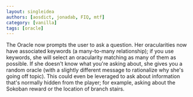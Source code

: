 ```yaml
---
layout: singleidea
authors: [aosdict, jonadab, FIQ, mtf]
category: [vanilla]
tags: [oracle]
---
```

The Oracle now prompts the user to ask a question. Her oracularities now have associated keywords (a many-to-many relationship); if you use keywords, she will select an oracularity matching as many of them as possible. If she doesn't know what you're asking about, she gives you a random oracle (with a slightly different message to rationalize why she's going off topic). This could even be leveraged to ask about information that's normally hidden from the player; for example, asking about the Sokoban reward or the location of branch stairs.
